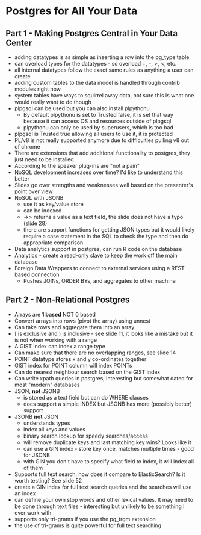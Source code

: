 # Postgres for All Your Data

## Part 1 - Making Postgres Central in Your Data Center
* adding datatypes is as simple as inserting a row into the pg_type table
* can overload types for the datatypes - so overload +, -, >, <, etc.
* all internal datatypes follow the exact same rules as anything a user can create
* adding custom tables to the data model is handled through contrib modules right now
* system tables have ways to squirrel away data, not sure this is what one would really want to do though
* plpgsql can be used but you can also install plpythonu
	* By default plpythonu is set to Trusted false, it is set that way because it can access OS and resources outside of plpgsql
	* plpythonu can only be used by superusers, which is too bad
* plpgsql is Trusted true allowing all users to use it, it is protected
* PL/v8 is not really supported anymore due to difficulties pulling v8 out of chrome
* There are extensions that add additional functionality to postgres, they just need to be installed
* According to the speaker plug-ins are "not a pain"
* NoSQL development increases over time?  I'd like to understand this better
* Slides go over strengths and weaknesses well based on the presenter's point over view
* NoSQL with JSONB
	* use it as key/value store
	* can be indexed
	* ->> returns a value as a text field, the slide does not have a typo (slide 28)
	* there are support functions for getting JSON types but it would likely require a case statement in the SQL to check the type and then do appropriate comparison
* Data analytics support in postgres, can run R code on the database
* Analytics - create a read-only slave to keep the work off the main database
* Foreign Data Wrappers to connect to external services using a REST based connection
	* Pushes JOINs, ORDER BYs, and aggregates to other machine

## Part 2 - Non-Relational Postgres
* Arrays are **1 based** NOT 0 based
* Convert arrays into rows (pivot the array) using unnest
* Can take rows and aggregate them into an array
* [ is exclusive and ) is inclusive - see slide 11, it looks like a mistake but it is not when working with a range
* A GIST index can index a range type
* Can make sure that there are no overlapping ranges, see slide 14
* POINT datatype stores x and y co-ordinates together
* GIST index for POINT column will index POINTs
* Can do nearest neighbour search based on the GIST index
* Can write xpath queries in postgres, interesting but somewhat dated for most "modern" databases
* JSON, **not** JSONB
	* is stored as a text field but can do WHERE clauses
	* does support a simple INDEX but JSONB has more (possibly better) support
* JSONB **not** JSON
	* understands types
	* index all keys and values
	* binary search lookup for speedy searches/access
	* will remove duplicate keys and last matching key wins?  Looks like it
	* can use a GIN index - store key once, matches multiple times - good for JSONB
	* with GIN you don't have to specify what field to index, it will index all of them
* Supports full text search, how does it compare to ElasticSearch?  Is it worth testing?  See slide 52
* create a GIN index for full text search queries and the searches will use an index
* can define your own stop words and other lexical values.  It may need to be done through text files - interesting but unlikely to be something I ever work with.
* supports only tri-grams if you use the pg_trgm extension
* the use of tri-grams is quite powerful for full text searching
